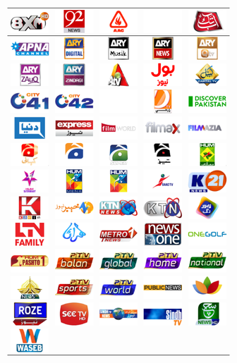 | ![](https://raw.githubusercontent.com/RevGear/logo/master/Countries/PK/8XM.png) | ![](https://raw.githubusercontent.com/RevGear/logo/master/Countries/PK/92-News-UK.png) | ![](https://raw.githubusercontent.com/RevGear/logo/master/Countries/PK/Aag-TV.png) | ![](https://raw.githubusercontent.com/RevGear/logo/master/Countries/PK/Aaj-News.png) | ![](https://raw.githubusercontent.com/RevGear/logo/master/Countries/PK/Abb-Takk.png) | 
|:---:|:---:|:---:|:---:|:---:| 
| ![](https://raw.githubusercontent.com/RevGear/logo/master/Countries/PK/Apna-Channel.png) | ![](https://raw.githubusercontent.com/RevGear/logo/master/Countries/PK/ARY-Digital.png) | ![](https://raw.githubusercontent.com/RevGear/logo/master/Countries/PK/ARY-Musik.png) | ![](https://raw.githubusercontent.com/RevGear/logo/master/Countries/PK/ARY-News.png) | ![](https://raw.githubusercontent.com/RevGear/logo/master/Countries/PK/ARY-Qtv.png) | 
| ![](https://raw.githubusercontent.com/RevGear/logo/master/Countries/PK/ARY-Zauq.png) | ![](https://raw.githubusercontent.com/RevGear/logo/master/Countries/PK/ARY-Zindagi.png) | ![](https://raw.githubusercontent.com/RevGear/logo/master/Countries/PK/ATV.png) | ![](https://raw.githubusercontent.com/RevGear/logo/master/Countries/PK/Bol-News.png) | ![](https://raw.githubusercontent.com/RevGear/logo/master/Countries/PK/Capital-TV.png) | 
| ![](https://raw.githubusercontent.com/RevGear/logo/master/Countries/PK/City41.png) | ![](https://raw.githubusercontent.com/RevGear/logo/master/Countries/PK/City42.png) | ![](https://raw.githubusercontent.com/RevGear/logo/master/Countries/PK/Dawn-News.png) | ![](https://raw.githubusercontent.com/RevGear/logo/master/Countries/PK/Dharti-TV.png) | ![](https://raw.githubusercontent.com/RevGear/logo/master/Countries/PK/Discover-Pakistan.png) | 
| ![](https://raw.githubusercontent.com/RevGear/logo/master/Countries/PK/Dunya-News.png) | ![](https://raw.githubusercontent.com/RevGear/logo/master/Countries/PK/Express-News.png) | ![](https://raw.githubusercontent.com/RevGear/logo/master/Countries/PK/Film-World.png) | ![](https://raw.githubusercontent.com/RevGear/logo/master/Countries/PK/Filmax.png) | ![](https://raw.githubusercontent.com/RevGear/logo/master/Countries/PK/Filmazia.png) | 
| ![](https://raw.githubusercontent.com/RevGear/logo/master/Countries/PK/Geo-Kahani.png) | ![](https://raw.githubusercontent.com/RevGear/logo/master/Countries/PK/Geo-News.png) | ![](https://raw.githubusercontent.com/RevGear/logo/master/Countries/PK/Geo-Super.png) | ![](https://raw.githubusercontent.com/RevGear/logo/master/Countries/PK/Geo-Tez.png) | ![](https://raw.githubusercontent.com/RevGear/logo/master/Countries/PK/Hum-Masala.png) | 
| ![](https://raw.githubusercontent.com/RevGear/logo/master/Countries/PK/Hum-Sitaray.png) | ![](https://raw.githubusercontent.com/RevGear/logo/master/Countries/PK/Hum-TV-MENA.png) | ![](https://raw.githubusercontent.com/RevGear/logo/master/Countries/PK/Hum-TV.png) | ![](https://raw.githubusercontent.com/RevGear/logo/master/Countries/PK/Isaac-TV.png) | ![](https://raw.githubusercontent.com/RevGear/logo/master/Countries/PK/K21-News.png) | 
| ![](https://raw.githubusercontent.com/RevGear/logo/master/Countries/PK/Kashish.png) | ![](https://raw.githubusercontent.com/RevGear/logo/master/Countries/PK/Khyber-News.png) | ![](https://raw.githubusercontent.com/RevGear/logo/master/Countries/PK/KTN-News.png) | ![](https://raw.githubusercontent.com/RevGear/logo/master/Countries/PK/KTN.png) | ![](https://raw.githubusercontent.com/RevGear/logo/master/Countries/PK/Lahore-Rang.png) | 
| ![](https://raw.githubusercontent.com/RevGear/logo/master/Countries/PK/LTN-Family.png) | ![](https://raw.githubusercontent.com/RevGear/logo/master/Countries/PK/Mehran-TV.png) | ![](https://raw.githubusercontent.com/RevGear/logo/master/Countries/PK/Metro1-News.png) | ![](https://raw.githubusercontent.com/RevGear/logo/master/Countries/PK/News-One.png) | ![](https://raw.githubusercontent.com/RevGear/logo/master/Countries/PK/One-Golf.png) | 
| ![](https://raw.githubusercontent.com/RevGear/logo/master/Countries/PK/Pashto1.png) | ![](https://raw.githubusercontent.com/RevGear/logo/master/Countries/PK/PTV-Bolan.png) | ![](https://raw.githubusercontent.com/RevGear/logo/master/Countries/PK/PTV-Global.png) | ![](https://raw.githubusercontent.com/RevGear/logo/master/Countries/PK/PTV-Home.png) | ![](https://raw.githubusercontent.com/RevGear/logo/master/Countries/PK/PTV-National.png) | 
| ![](https://raw.githubusercontent.com/RevGear/logo/master/Countries/PK/PTV-News.png) | ![](https://raw.githubusercontent.com/RevGear/logo/master/Countries/PK/PTV-Sports.png) | ![](https://raw.githubusercontent.com/RevGear/logo/master/Countries/PK/PTV-World.png) | ![](https://raw.githubusercontent.com/RevGear/logo/master/Countries/PK/Public-News.png) | ![](https://raw.githubusercontent.com/RevGear/logo/master/Countries/PK/Punjab-TV.png) | 
| ![](https://raw.githubusercontent.com/RevGear/logo/master/Countries/PK/Roze-News.png) | ![](https://raw.githubusercontent.com/RevGear/logo/master/Countries/PK/See-TV.png) | ![](https://raw.githubusercontent.com/RevGear/logo/master/Countries/PK/Sindh-TV-News.png) | ![](https://raw.githubusercontent.com/RevGear/logo/master/Countries/PK/Sindh-TV.png) | ![](https://raw.githubusercontent.com/RevGear/logo/master/Countries/PK/Such-TV.png) | 
| ![](https://raw.githubusercontent.com/RevGear/logo/master/Countries/PK/Waseb-TV.png)  | 
